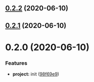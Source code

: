 ## [0.2.2](https://github.com/VovanR/toggle-in-set/compare/v0.2.1...v0.2.2) (2020-06-10)



## [0.2.1](https://github.com/VovanR/toggle-in-set/compare/v0.2.0...v0.2.1) (2020-06-10)



# 0.2.0 (2020-06-10)


### Features

* **project:** init ([98f69e9](https://github.com/VovanR/toggle-in-set/commit/98f69e9621179f0118ef161656ab3b1accf120f2))




